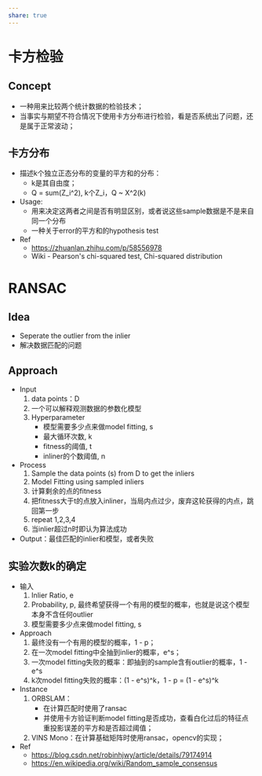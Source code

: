 ```yaml
---
share: true
---
```


# 卡方检验
## Concept
- 一种用来比较两个统计数据的检验技术；
- 当事实与期望不符合情况下使用卡方分布进行检验，看是否系统出了问题，还是属于正常波动；

## 卡方分布
- 描述k个独立正态分布的变量的平方和的分布：
	- k是其自由度；
	- Q = sum(Z_i^2), k个Z_i，Q ~ X^2(k)
- Usage:
	- 用来决定这两者之间是否有明显区别，或者说这些sample数据是不是来自同一个分布
	- 一种关于error的平方和的hypothesis test
- Ref
	- https://zhuanlan.zhihu.com/p/58556978
	- Wiki - Pearson's chi-squared test, Chi-squared distribution

# RANSAC
## Idea
- Seperate the outlier from the inlier
- 解决数据匹配的问题
	
## Approach
- Input
	1. data points：D
	2. 一个可以解释观测数据的参数化模型
	3. Hyperparameter
		- 模型需要多少点来做model fitting, s
		- 最大循环次数, k
		- fitness的阈值, t
		- inliner的个数阈值, n
- Process
	1. Sample the data points (s) from D to get the inliers
	2. Model Fitting using sampled inliers
	3. 计算剩余的点的fitness
	4. 把fitness大于t的点放入inliner，当局内点过少，废弃这轮获得的内点，跳回第一步
	5. repeat 1,2,3,4
	6. 当inlier超过n时即认为算法成功
- Output：最佳匹配的inlier和模型，或者失败
	
## 实验次数k的确定
- 输入
	1. Inlier Ratio, e
	2. Probability, p, 最终希望获得一个有用的模型的概率，也就是说这个模型本身不含任何outlier
	3. 模型需要多少点来做model fitting, s
- Approach
	1. 最终没有一个有用的模型的概率，1 - p；
	2. 在一次model fitting中全抽到inlier的概率，e^s；
	3. 一次model fitting失败的概率：即抽到的sample含有outlier的概率，1 - e^s
	4. k次model fitting失败的概率：(1 - e^s)^k，1 - p = (1 - e^s)^k
- Instance
	1. ORBSLAM：
		- 在计算匹配时使用了ransac
		- 并使用卡方验证判断model fitting是否成功，查看白化过后的特征点重投影误差的平方和是否超过阈值；
	2. VINS Mono：在计算基础矩阵时使用ransac，opencv的实现；
- Ref
	- https://blog.csdn.net/robinhjwy/article/details/79174914
	- https://en.wikipedia.org/wiki/Random_sample_consensus